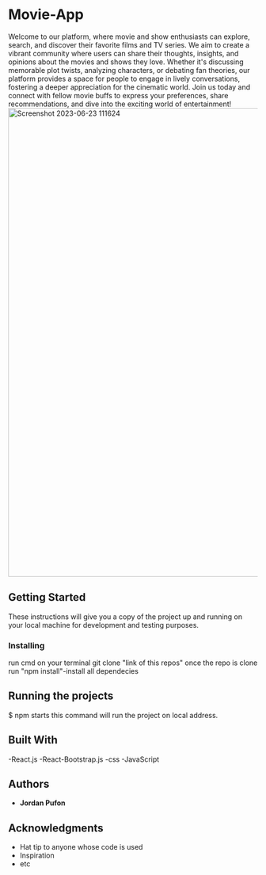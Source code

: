 
# Movie-App
Welcome to our platform, where movie and show enthusiasts can explore, search, and discover their favorite films and TV series. We aim to create a vibrant community where users can share their thoughts, insights, and opinions about the movies and shows they love. Whether it's discussing memorable plot twists, analyzing characters, or debating fan theories, our platform provides a space for people to engage in lively conversations, fostering a deeper appreciation for the cinematic world. Join us today and connect with fellow movie buffs to express your preferences, share recommendations, and dive into the exciting world of entertainment!
<img width="946" alt="Screenshot 2023-06-23 111624" src="https://github.com/jpufon/movie-app-/assets/116035722/a1436a59-9aa1-46ac-a4a6-6a1cba6943d4">


## Getting Started

These instructions will give you a copy of the project up and running on
your local machine for development and testing purposes.

### Installing

run cmd on your terminal
git clone "link of this repos"
once the repo is clone run "npm install"-install all dependecies

## Running the projects

$ npm starts   this command will run the project on local address.

## Built With

  -React.js
  -React-Bootstrap.js
  -css
  -JavaScript

## Authors

 - **Jordan Pufon** 

## Acknowledgments

  - Hat tip to anyone whose code is used
  - Inspiration
  - etc

